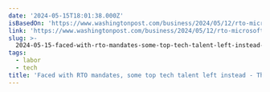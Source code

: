 ```yaml
---
date: '2024-05-15T18:01:38.000Z'
isBasedOn: 'https://www.washingtonpost.com/business/2024/05/12/rto-microsoft-apple-spacex/'
link: 'https://www.washingtonpost.com/business/2024/05/12/rto-microsoft-apple-spacex/'
slug: >-
  2024-05-15-faced-with-rto-mandates-some-top-tech-talent-left-instead-the-washington
tags:
  - labor
  - tech
title: 'Faced with RTO mandates, some top tech talent left instead - The Washington'
---
```

 
